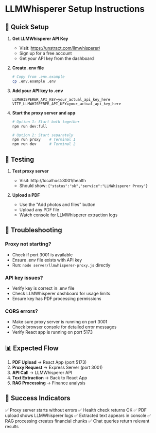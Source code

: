 # LLMWhisperer Setup Instructions

## 🚀 Quick Setup

1. **Get LLMWhisperer API Key**
   - Visit: https://unstract.com/llmwhisperer/
   - Sign up for a free account
   - Get your API key from the dashboard

2. **Create .env file**
   ```bash
   # Copy from .env.example
   cp .env.example .env
   ```

3. **Add your API key to .env**
   ```env
   LLMWHISPERER_API_KEY=your_actual_api_key_here
   VITE_LLMWHISPERER_API_KEY=your_actual_api_key_here
   ```

4. **Start the proxy server and app**
   ```bash
   # Option 1: Start both together
   npm run dev:full
   
   # Option 2: Start separately
   npm run proxy    # Terminal 1
   npm run dev      # Terminal 2
   ```

## 🧪 Testing

1. **Test proxy server**
   - Visit: http://localhost:3001/health
   - Should show: `{"status":"ok","service":"LLMWhisperer Proxy"}`

2. **Upload a PDF**
   - Use the "Add photos and files" button
   - Upload any PDF file
   - Watch console for LLMWhisperer extraction logs

## 🔧 Troubleshooting

### Proxy not starting?
- Check if port 3001 is available
- Ensure .env file exists with API key
- Run: `node server/llmwhisperer-proxy.js` directly

### API key issues?
- Verify key is correct in .env file
- Check LLMWhisperer dashboard for usage limits
- Ensure key has PDF processing permissions

### CORS errors?
- Make sure proxy server is running on port 3001
- Check browser console for detailed error messages
- Verify React app is running on port 5173

## 📊 Expected Flow

1. **PDF Upload** → React App (port 5173)
2. **Proxy Request** → Express Server (port 3001)
3. **API Call** → LLMWhisperer API
4. **Text Extraction** → Back to React App
5. **RAG Processing** → Finance analysis

## 🎯 Success Indicators

✅ Proxy server starts without errors
✅ Health check returns OK
✅ PDF upload shows LLMWhisperer logs
✅ Extracted text appears in console
✅ RAG processing creates financial chunks
✅ Chat queries return relevant results 